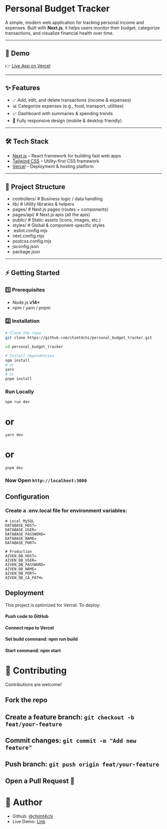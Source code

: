 # Personal Budget Tracker

A simple, modern web application for tracking personal income and expenses. Built with **Next.js**, it helps users monitor their budget, categorize transactions, and visualize financial health over time.

---

## 🚀 Demo

👉 [Live App on Vercel](https://personal-budget-tracker-gilt.vercel.app)

---

## ✨ Features

- ✅ Add, edit, and delete transactions (income & expenses)  
- 📊 Categorize expenses (e.g., food, transport, utilities)  
- 📈 Dashboard with summaries & spending trends  
- 📱 Fully responsive design (mobile & desktop friendly)  

---

## 🛠️ Tech Stack

- [Next.js](https://nextjs.org/) – React framework for building fast web apps  
- [Tailwind CSS](https://tailwindcss.com/) – Utility-first CSS framework  
- [Vercel](https://vercel.com/) – Deployment & hosting platform  

---

## 📂 Project Structure

- controllers/ # Business logic / data handling
- lib/ # Utility libraries & helpers
- pages/ # Next.js pages (routes + components)
- pages/api/ # Next.js apis (all the apis)
- public/ # Static assets (icons, images, etc.)
- styles/ # Global & component-specific styles
- .eslint.config.mjs
- next.config.mjs
- postcss.config.mjs
- jsconfig.json
- package.json

---

## ⚡ Getting Started

### 1️⃣ Prerequisites

- Node.js **v14+**  
- npm / yarn / pnpm  

### 2️⃣ Installation

```bash
# Clone the repo
git clone https://github.com/chimt4chi/personal_budget_tracker.git

cd personal_budget_tracker

# Install dependencies
npm install
# or
yarn
# or
pnpm install
```

### Run Locally

```npm run dev```
# or
```yarn dev```
# or
```pnpm dev```

### Now Open ``` http://localhost:3000 ```


## Configuration
### Create a .env.local file for environment variables:
``` 
# Local MySQL
DATABASE_HOST=
DATABASE_USER=
DATABASE_PASSWORD=
DATABASE_NAME=
DATABASE_PORT=

# Production
AIVEN_DB_HOST=
AIVEN_DB_USER=
AIVEN_DB_PASSWORD=
AIVEN_DB_NAME=
AIVEN_DB_PORT=
AIVEN_DB_CA_PATH=
```

## Deployment
This project is optimized for Vercel.
To deploy:

#### Push code to GitHub

#### Connect repo to Vercel

#### Set build command: npm run build

#### Start command: npm start

# 🤝 Contributing
Contributions are welcome!
## Fork the repo

## Create a feature branch: ```git checkout -b feat/your-feature```

## Commit changes: ```git commit -m "Add new feature"```

## Push branch: ```git push origin feat/your-feature```

## Open a Pull Request 🚀

# 👤 Author
- Github: @[chimt4chi](https://github.com/chimt4chi)
- Live Demo: [Link](https://personal-budget-tracker-gilt.vercel.app/auth/login)